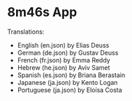 # 8m46s App

Translations:
- English (en.json) by Elias Deuss
- German (de.json) by Gustav Deuss
- French (fr.json) by Emma Reddy
- Hebrew (he.json) by Aviv Samet
- Spanish (es.json) by Briana Berastain
- Japanese (ja.json) by Kento Logan
- Portuguese (ja.json) by Eloísa Costa
